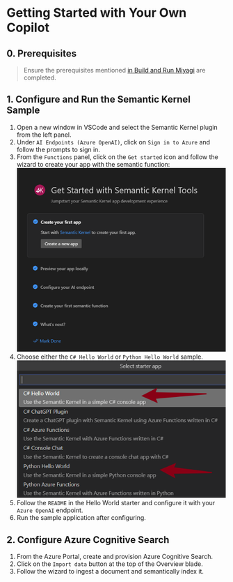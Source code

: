 # Getting Started with Your Own Copilot

## 0. Prerequisites

> Ensure the prerequisites mentioned [in Build and Run Miyagi](../02-build-and-run-miyagi/README.md/#1-setup-local-environment) are completed.

## 1. Configure and Run the Semantic Kernel Sample

1. Open a new window in VSCode and select the Semantic Kernel plugin from the left panel.
1. Under `AI Endpoints (Azure OpenAI)`, click on `Sign in to Azure` and follow the prompts to sign in.
1. From the `Functions` panel, click on the `Get started` icon and follow the wizard to create your app with the semantic function:
   ![SK-getting started](get-started-sk.png)
1. Choose either the `C# Hello World` or `Python Hello World` sample.
   ![App Selector](starter-app.png)
1. Follow the `README` in the Hello World starter and configure it with your `Azure OpenAI` endpoint.
1. Run the sample application after configuring.

## 2. Configure Azure Cognitive Search

1. From the Azure Portal, create and provision Azure Cognitive Search.
1. Click on the `Import data` button at the top of the Overview blade.
1. Follow the wizard to ingest a document and semantically index it.
